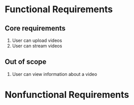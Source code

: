 # Functional Requirements
## Core requirements
1. User can upload videos 
2. User can stream videos
## Out of scope
1. User can view information about a video 
# Nonfunctional Requirements
